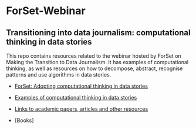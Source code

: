 # ForSet-Webinar
## Transitioning into data journalism: computational thinking in data stories 
This repo contains resources related to the webinar hosted by ForSet on Making the Transition to Data Journalism. It has examples of computational thinking, as well as resources on how to decompose, abstract, recognise patterns and use algorithms in data stories. 

* [ForSet: Adopting computational thinking in data stories](https://github.com/hanna-h2/ForSet-Webinar/blob/main/ForSet.pdf)

* [Examples of computational thinking in data stories](https://github.com/hanna-h2/ForSet-Webinar/blob/main/CTexamples.md)

* [Links to academic papers, articles and other resources](https://github.com/hanna-h2/ForSet-Webinar/blob/main/CTlinks.md)

* [Books]
